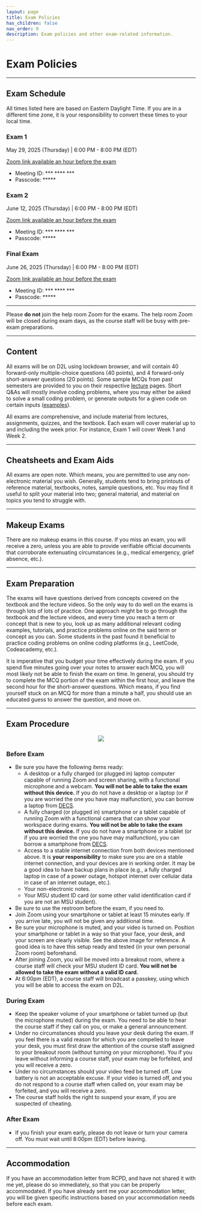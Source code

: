```yaml
---
layout: page
title: Exam Policies
has_children: false
nav_order: 9
description: Exam policies and other exam-related information.
---
```


# Exam Policies

---

## Exam Schedule

All times listed here are based on Eastern Daylight Time. If you are in a different time zone, it is your responsibility to convert these times to your local time.

### Exam 1

May 29, 2025 (Thursday) | 6:00 PM - 8:00 PM (EDT)

[Zoom link available an hour before the exam]()

* Meeting ID: \*\*\* \*\*\*\* \*\*\*
* Passcode: \*\*\*\*\*

### Exam 2

June 12, 2025 (Thursday) | 6:00 PM - 8:00 PM (EDT)

[Zoom link available an hour before the exam]()

* Meeting ID: \*\*\* \*\*\*\* \*\*\*
* Passcode: \*\*\*\*\*

### Final Exam

June 26, 2025 (Thursday) | 6:00 PM - 8:00 PM (EDT)

[Zoom link available an hour before the exam]()

* Meeting ID: \*\*\* \*\*\*\* \*\*\*
* Passcode: \*\*\*\*\*

---

Please **do not** join the help room Zoom for the exams. The help room Zoom will be closed during exam days, as the course staff will be busy with pre-exam preparations.

---

## Content

All exams will be on D2L using lockdown browser, and will contain 40 forward-only multiple-choice questions (40 points), and 4 forward-only short-answer questions (20 points). Some sample MCQs from past semesters are provided to you on their respective [lecture](../lectures/) pages. Short Q&As will mostly involve coding problems, where you may either be asked to solve a small coding problem, or generate outputs for a given code on certain inputs ([examples](../assets/files/CSE_232_SQ_Examples.pdf)).

All exams are comprehensive, and include material from lectures, assignments, quizzes, and the textbook. Each exam will cover material up to and including the week prior. For instance, Exam 1 will cover Week 1 and Week 2.

---

## Cheatsheets and Exam Aids

All exams are open note. Which means, you are permitted to use any non-electronic material you wish. Generally, students tend to bring printouts of reference material, textbooks, notes, sample questions, etc. You may find it useful to split your material into two; general material, and material on topics you tend to struggle with.

<!-- For the Final Exam, you might consider the useful functions in the STL algorithm library and the many data structures (`std::vector`, `std::string`, `std::map`, `std::set`, etc.). -->

---

## Makeup Exams

There are no makeup exams in this course. If you miss an exam, you will receive a zero, unless you are able to provide verifiable official documents that corroborate extenuating circumstances (e.g., medical emergency, grief absence, etc.).

---

## Exam Preparation

The exams will have questions derived from concepts covered on the textbook and the lecture videos. So the only way to do well on the exams is through lots of lots of practice. One approach might be to go through the textbook and the lecture videos, and every time you reach a term or concept that is new to you, look up as many additional relevant coding examples, tutorials, and practice problems online on the said term or concept as you can. Some students in the past found it beneficial to practice coding problems on online coding platforms (e.g., LeetCode, Codeacademy, etc.).

It is imperative that you budget your time effectively during the exam. If you spend five minutes going over your notes to answer each MCQ, you will most likely not be able to finish the exam on time. In general, you should try to complete the MCQ portion of the exam within the first hour, and leave the second hour for the short-answer questions. Which means, if you find yourself stuck on an MCQ for more than a minute a half, you should use an educated guess to answer the question, and move on.

---

## Exam Procedure

<div align="center">
    <img src="../assets/images/exam_view.jpg">
</div>

### Before Exam

- Be sure you have the following items ready:
	- A desktop or a fully charged (or plugged in) laptop computer capable of running Zoom and screen sharing, with a functional microphone and a webcam. **You will not be able to take the exam without this device.** If you do not have a desktop or a laptop (or if you are worried the one you have may malfunction), you can borrow a laptop from [DECS](https://www.egr.msu.edu/decs).
	- A fully charged (or plugged in) smartphone or a tablet capable of running Zoom with a functional camera that can show your workspace during exams. **You will not be able to take the exam without this device.** If you do not have a smartphone or a tablet (or if you are worried the one you have may malfunction), you can borrow a smartphone from [DECS](https://www.egr.msu.edu/decs).
	- Access to a stable internet connection from both devices mentioned above. It is **your responsibility** to make sure you are on a stable internet connection, and your devices are in working order. It may be a good idea to have backup plans in place (e.g., a fully charged laptop in case of a power outage, hotspot internet over cellular data in case of an internet outage, etc.).
	- Your non-electronic notes.
	- Your MSU student ID card (or some other valid identification card if you are not an MSU student).
- Be sure to use the restroom before the exam, if you need to.
- Join Zoom using your smartphone or tablet at least 15 minutes early. If you arrive late, you will not be given any additional time.
- Be sure your microphone is muted, and your video is turned on. Position your smartphone or tablet in a way so that your face, your desk, and your screen are clearly visible. See the above image for reference. A good idea is to have this setup ready and tested (in your own personal Zoom room) beforehand.
- After joining Zoom, you will be moved into a breakout room, where a course staff will check your MSU student ID card. **You will not be allowed to take the exam without a valid ID card.**
- At 6:00pm (EDT), a course staff will broadcast a passkey, using which you will be able to access the exam on D2L.

### During Exam

- Keep the speaker volume of your smartphone or tablet turned up (but the microphone muted) during the exam. You need to be able to hear the course staff if they call on you, or make a general announcement.
- Under no circumstances should you leave your desk during the exam. If you feel there is a valid reason for which you are compelled to leave your desk, you must first draw the attention of the course staff assigned to your breakout room (without turning on your microphone). You if you leave without informing a course staff, your exam may be forfeited, and you will receive a zero.
- Under no circumstances should your video feed be turned off. Low battery is not an acceptable excuse. If your video is turned off, and you do not respond to a course staff when called on, your exam may be forfeited, and you will receive a zero.
- The course staff holds the right to suspend your exam, if you are suspected of cheating.

### After Exam

- If you finish your exam early, please do not leave or turn your camera off. You must wait until 8:00pm (EDT) before leaving.

---


<!-- ### Required Textbook

Exam questions will refer directly to examples and statements from the required textbook, "Tour of C++, 3rd Ed.". Please ensure that you bring a physical copy of the book to all exams.

## Preparation

Associated with each week, sample exam questions are provided with questions broadly similar to the ones that will appear on the actual exam. The best way to prepare is to solve these sample exams, on your own, with the material you intend to bring to the actual exam. If you can't solve a question, come to help room, or ask on Piazza. We recommend that only after solving the sample questions, should you look at the solutions.


## Multiple Choice Exam Details

The exam location and time(s) will be announced on Piazza. The exams are conducted with bubble sheets, so be sure to bring a pencil and eraser. No electronics are allowed, so please leave smart watches, headphones, and similar wearables in your bag. The time remaining will be announced verbally and written on the board.

## Coding Exam Details

Two of the lab sessions will be dedicated to lab practicals. You will be given an in-class Codio assignment in lieu of the regular lab assignment. Please bring your computer (recommended fully charged as there are limited outlets) to the lab you are enrolled in. The exam's Codio page is the only application that you're allowed to have open (no IDEs). You are welcome to use any non-electronic resource during the exam. This includes textbooks, printed lecture slides, notes, example solutions to homework (including instructor solutions), and birthday cards. You may **not** use any online reference material or any other electronic resource. -->



## Accommodation

If you have an accommodation letter from RCPD, and have not shared it with me yet, please do so immediately, so that you can be properly accommodated. If you have already sent me your accommodation letter, you will be given specific instructions based on your accommodation needs before each exam.